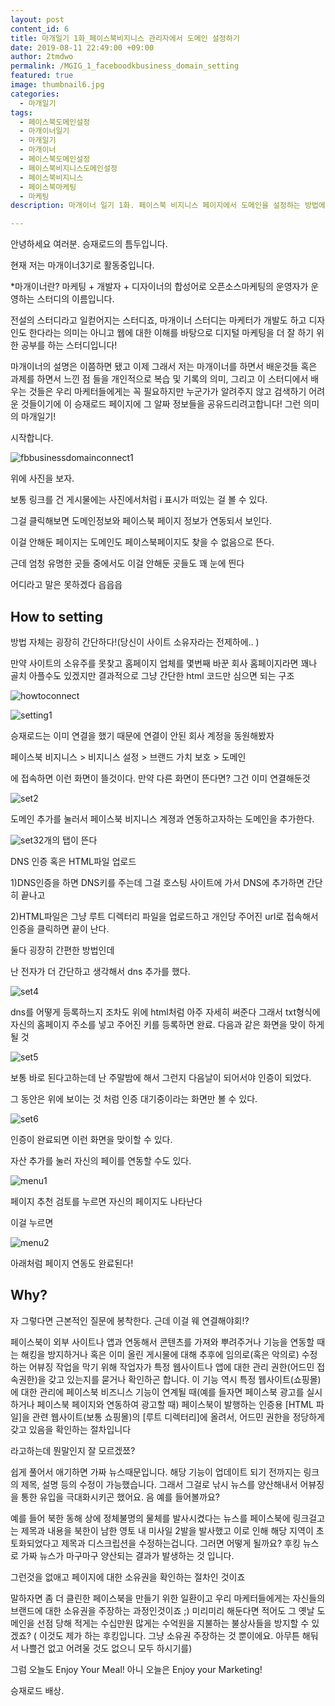 ```yaml
---
layout: post
content_id: 6
title: 마개일기 1화_페이스북비지니스 관리자에서 도메인 설정하기
date: 2019-08-11 22:49:00 +09:00
author: 2tmdwo
permalink: /MGIG_1_faceboodkbusiness_domain_setting
featured: true
image: thumbnail6.jpg
categories:
  - 마개일기
tags:
  - 페이스북도메인설정
  - 마개이너일기
  - 마개일기
  - 마개이너
  - 페이스북도메인설정
  - 페이스북비지니스도메인설정
  - 페이스북비지니스
  - 페이스북마케팅
  - 마케팅
description: 마개이너 일기 1화. 페이스북 비지니스 페이지에서 도메인을 설정하는 방법에 대한 글입니다. 근데 왜 도메인을 설정해야할까요? 바로 게시물 게시 후 무분별한 수정으로 인한 가짜뉴스 양산때문입니다. 링크를 올리고 링크의 제목, 설명, 내용 등을 수정해서 낚시로 유입을 올리는 어뷰징이 만연했기 때문에 그것을 방지하고자함이 바로 페이스북 페이지 도메인 인증입니다.

---
```


 안녕하세요 여러분. 승재로드의 틈두입니다.

현재 저는 마개이너3기로 활동중입니다.  

*마개이너란? 마케팅 + 개발자 + 디자이너의 합성어로 오픈소스마케팅의 운영자가 운영하는 스터디의 이름입니다.

전설의 스터디라고 일컫어지는 스터디죠,  마개이너 스터디는 마케터가 개발도 하고 디자인도 한다라는 의미는 아니고 웹에 대한 이해를 바탕으로 디지털 마케팅을 더 잘 하기 위한 공부를 하는 스터디입니다!

마개이너의 설명은 이쯤하면 됐고 이제 그래서 저는 마개이너를 하면서 배운것들 혹은 과제를 하면서 느낀 점 들을 개인적으로 복습 및 기록의 의미, 그리고 이 스터디에서 배우는 것들은 우리 마케터들에게는 꼭 필요하지만 누군가가 알려주지 않고 검색하기 어려운 것들이기에 이 승재로드 페이지에 그 알짜 정보들을 공유드리려고합니다! 그런 의미의 마개일기!

시작합니다.



![fbbusinessdomainconnect1](https://lh3.googleusercontent.com/whG0p6B1MCD1n55sR7FdPY9d3ZqRP0Cx5N3A4bscks1NMUOs9nWFblEaqZ63U88eHA9GXo3Iz_yhZwzNGMsr0k6YFhYRzNs96xfElzGyHbd8nlwkrSloyyX17vHIUNgVqf1bCF3gwhw6JcnzN27D_WpiuMhpkSE0r6hnb9dTiqObu-kIWf0PmfrYsOnZ45bv32BN8pI5CfJ1NOUzYxHtL8ZkR-xkFTqtn6ROSFIebNXUepp2jGVaCkIHF-wajdi6mx4NuoO1aLZLFR92WPBG-KbrQ104DNS3b4_w3yRzEi9qlu_qSZCoHjEkei1xw0bkoP-hjp0IsCl2lsNsQe044dFPiX2aF3ep7-6aaIsZbvU2U6fndXmR5IdD41tvZqkzAwZUy6nU9jw6xeWxZ6DFjeBzArKZBuGRI5ktwGYMQRdqeZkFWqqlrweBGmWDp5hl8n-qAANkL6BJ6UoosrCL61DKs77SxRBAiWB8Tip9gC5jFUjEigO9oIi91YScSGlH7Tv4mK5E5Aui9IXn_BKEoJlsZI9_L_iUon0cehmkkSW60DhIXq2Maug658xpONtRSG7vvVZLZB1Xhk3m63mvW3fsmOgfr6sT6jIFqdmTGNEBcTCFpIZ7Wew9889Ecngcqh3EN8mgSoSEVnU0icP6TxhevAM3L3U=w1088-h705-no)

위에 사진을 보자.

보통 링크를 건 게시물에는 사진에서처럼 i 표시가 떠있는 걸 볼 수 있다.

그걸 클릭해보면 도메인정보와 페이스북 페이지 정보가 연동되서 보인다.

이걸 안해둔 페이지는 도메인도 페이스북페이지도 찾을 수 없음으로 뜬다.

근데 엄청 유명한 곳들 중에서도 이걸 안해둔 곳들도 꽤 눈에 띈다

어디라고 말은 못하겠다 읍읍읍



## How to setting

방법 자체는 굉장히 간단하다!(당신이 사이트 소유자라는 전제하에.. )



만약 사이트의 소유주를 못찾고 홈페이지 업체를 몇번째 바꾼 회사 홈페이지라면 꽤나 골치 아플수도 있겠지만 결과적으로 그냥 간단한 html 코드만 심으면 되는 구조

![howtoconnect](https://lh3.googleusercontent.com/ARMp2QYtfeU_MJFsZm7FzK-qqpUKXoKmcw-rgw5NbacKRTSLYHA0gFA91UO7grQXszswhT8SEmp2Sl02As8oM_QiIw5w2iTiDMlXs7unofFVKKQEvglKU-KSzJ6Fy8sEi6io4a5fs_lYaHQIPjdlmIUa1mshcGQnTTnm96lPPVx94ftiu6jp7duRobOeUjyhbmBmNdTB9iH0U_rhU3Lx9aynL6QA3tP7T85lKdnrsFu_iNz1uoe3rlSNa1EvVf7LYRIkl5aCWaIduiUTAHpPjpPurXL2m34ZN1r3FJDc7woCKdvBXdY0uwAORvaHFGBFOvi2hG6caKqg6v7-6ljMrO5MVUf6vHaiaQRE5i7H68kK00478FfkLEMx6XN39pE9_wPJCbCjP_osweKvZLvnfPn_p2Z_K35UZZcCoRCRKXUSqzB5HuLt-ZQn8cMJypAImUjOzK6e2qJg_dnk8WSSbWZky7OU5ui9eBt8cNTv5cgsn_xUVH2vdxDzCFKyxpKYP4t96XpQOeszk1zsm7lpadNAw2glpfg4d5NkX9m4cCqdwPlB10s9ZriGtViDPMF7EdXWcf6JN60-ly-cjN5dLL5E_iPjBhczysyNvtMsEeKo8mC6hyCyeIdx72FdYpxBsEn-4nflB4F42m6eOLqSmnyX6Ic62pk=w1605-h903-no)

![setting1](https://lh3.googleusercontent.com/39KgoYwM-3Bdzms6BzPr33_uhdIsTJMQ-PUbCzPMuvM0wkEu44bCeOhcVEdfzCf-CACGAb0NzoUAYWiSKENb_TqtHVdD0L-L4M48SMRLGSKbEacFqgdqSwK4DzI5zQVSn1FQ8givu9lKGaBJrW8_OQY4JoMsuee7gmIcEnem1TEx1bsViJBjbLuoyy89nzCa0ZNXP3ADCn3Lj1wvQe5XPUv0mv0s6-is2p0LLe90NXfE0V-_ZU2H6R0d8ermDEu-zTPVF-Pvz4QhU_17uqzvNyHvRwfnuu113qskQpYSPXc0VDKo_Hfc40BoFnQVdopCqGxwAy9UZktRYB5-I-PFKFjxI2h0ma2GK3I-Ncfskb6VOtZdDmzgiBN5i3V9po82tZUhDPH3VC0MJMm385P8Zj8yTC80ocAaW1tTAec4Rvg63Nx5C0t-1OgNTE6HO0JqVPPs7ye49bUOzZQPpnquXsd__FeBEKfgywktSJPIbJfZ-sJd2iWtR9d7dfF7ClOGRqnHK7BB8dHwxKXXrX9H9HririIHQhSoj58XX8XsOJpIYcf84mc8dqXL1ygnY1u4SEH3P3LnaW_ijQgd2RCb6_8iHEu6S9N2VU8kAHjuWhC0ysE8LSlkkcSYYNbOzDyQKfDQy1qiCAKxGKD9BUzRgWCnQMptARM=w1919-h900-no)



승재로드는 이미 연결을 했기 때문에 연결이 안된 회사 계정을 동원해봤자

페이스북 비지니스 > 비지니스 설정 > 브랜드 가치 보호 > 도메인

에 접속하면 이런 화면이 뜰것이다. 만약 다른 화면이 뜬다면? 그건 이미 연결해둔것



![set2](https://lh3.googleusercontent.com/Q_ZkkEbqrXare-A3rldb2kzYF7argHrv9YTNtdW4xaL2JsXSwiFMKe2urxnijzC7iF4xIoa65DYWDaMtoz3lNVKJJjpujw-Dqr8WTjiXeP1kJRLXjeaP9ne4a6QBctjpq1-QvtL_lwyGqjyP7JwpSN1X3JGxa76xmN9kzGaIsoRy0YcyKK2HfQUPuH_bhCciVIugM7IJ0IsIYO5twZKbxsP7En9ocLY5vbUc2qajR6_96cyjnWuQDP4L6PMvbJ2sBwLX2-5NR0G43BULomr0mdf6Zm0oOpWKZ4nAFqu1heZbU3pLWlTUk0Vrjsu5g2Y7ngJ3GKxc2XbzT-r3BB9DknaZpJmaVjhaB-3F8aGSndgbpjZyBCFBxmYyIFc_uKcWhydMTaLJNo2uuOUvbPwqmzdIoclMWig3MPVaGqbK5juLnutNKrBoKUKV6b51mD7UNAdq80OOV6hIYL_g99X1Fnk4pG9mP-0Io8VRyKNOpWzy4KqWiswRKByp6AmNB-peK6WSmrtpCPNIWb9WgstnvSBCl5dkCLcLyfErj2fF-vSmWcgh4xbNyx7sXtv6ASyWZXli6QeNZ0y-MyQT_zi3gg7s32YNLSU3HVbnNSaVRj_NcNdLjG82sz5evxCu2m3wIfjRNLZq54Kz5Btcsho3ETgQP_hUfrg=w1915-h901-no)

도메인 추가를 눌러서 페이스북 비지니스 계졍과 연동하고자하는 도메인을 추가한다.





![set3](https://lh3.googleusercontent.com/ij-6Dn9_7fF8bQ8hsG9nMZCRUWubEPBoF9Ms7ze7jGrvdBr1CxoBJLHOXvg7fbUk0sc5YDXTWkFW_mA0ZpEGbkppydDa4Qu-cslobOJwxfhi9c_0QAX5Z7sBSEiLXTKcvx-Gl41FUZy1da7DEj8AQgsA56WEntd9qJYoB_C4lJMEiFM5ItuFYiIZlYsDdxiM8yxoz3VaLMDIkCUA8KHUItqXRIn73_HdRCVXdSvMyCJrxIPhXmW2PuP-VAptgFCCOmW8arI3PEHIiKeZuW0Z5cIKOp6FOTl9dYrQHIDG-7uDdvKMxMLpaX0LR4UPTYYfjGXZYmWbvN5Tm32yXRj9u0ucORXmTcDax_eq9iZ-u7FNt60D7VkAoWHmq15sb_x7Nb8CelloslRWHYM5U-4E7o15AZTyE6_RFydglslHFGMd6oba37CHXOQPWOJTHrmLG5GyGJU3XnUO0ce_RYEXArMjlGlA8NiUIwBZQtBZMJv5CbjkrvzpUe6efBKhaUageg3kNi3sPW1iGBUcigOvVYeS9W6FDSDBxg283ISh1AhWN8ceRmUoOE0MvCyYsnOM6tFpR_MJDClZ0bstAWNXlakpjk81jBd90GPHiDT08bCgBeERRb4_Cyk-RTI-fLRKQhPN4gBKPRN4_NSKhywT5dnqXlAg7dw=w815-h496-no)2개의 탭이 뜬다

DNS 인증 혹은 HTML파일 업로드

1)DNS인증을 하면 DNS키를 주는데 그걸 호스팅 사이트에 가서 DNS에 추가하면 간단히 끝나고

2)HTML파일은 그냥 루트 디렉터리 파일을 업로드하고 개인당 주어진 url로 접속해서 인증을 클릭하면 끝이 난다.



둘다 굉장히 간편한 방법인데

난 전자가 더 간단하고 생각해서 dns 추가를 했다.

![set4](https://lh3.googleusercontent.com/8YmlIUjBvv5gTOyYxBIxr3UL87-TC4ufI0_gPqYGyU_rDerUqrdT0aAvRouPciTbsymYK7vIE5y-MJe4JM1rgv5Dm9JlEnOzAkgwuiKH-Nk2WA3B4dyZ3Lwwmesx9-goazmLQSnzkcZsr_e3VYw-e-YmPhTwhDOcpkur5FGQ4JfaeX6vSM9p0PAXsrsUYZqJcpTIBhExbN5Cg6GYAn6ZG4hTKIYZVnJOrQDdVr7abR8K0hvPYam7B9YFZ4-NAj1mZpA_rp98q7j3hbyXODW2EQpwYDqthg-Lpx9LsadrvoGcLTZcT3ZVptPIsT4C0hZu5Y4W7-Rjci__q6XiziDrIaU0yKBRtlqO-LgGBNq7CR0PJGmxbEj4N90h7_rhDSU9vf9mAc-92lvYn1Ba6_gMEjXGhoUQRzAhUxZhvjO5l-YLycMlO8drqZx75jiQtAfeCpQ7lUvkIkGTV13Ti-fG_u58yT4rkstV_dZ7iArrfK0kFm9N_aNZdBAMJO3Dnm5Q1Z6E_CRnrh78z7iRZMNgmTekLJSbN0vtuSoeIjpvsP7XMbuIucrefo42SW9Yzc2ioDN0-xmjrmnvHDs2DomxnuKBKJXnWZiwXP54qTFcQY-4rdnzA0l3aAVuZoWJx8PjCj_lpLTR6L7EkdiaNVx0MjionhDl-z0=w1896-h870-no)

dns를 어떻게 등록하느지 조차도 위에 html처럼 아주 자세히 써준다 그래서 txt형식에 자신의 홈페이지 주소를 넣고 주어진 키를 등록하면 완료. 다음과 같은 화면을 맞이 하게 될 것



![set5](https://lh3.googleusercontent.com/B-kXqb5D3VhCBhNOUGILRibIlvpBGj8A57KzmpUdoUXoRWdoclMEfsDQGMNw-Lx7jxIdcNxXno3G_bhgvDA4Xm1-FIhMa32O2q0Rfql7cEXnEsC2JG3S9Kumr7yFKkXZS9uD-DjmYC-35Z63trP8Gu3VZqmC2l-eRZX8DRJHPppTKIUDjFjKfavoP8TAndR3e2vol6j0A2tj8Tsp0GJHnFMU7atxLxDoZ5xILkpecksN4qrTnh4Eg1o_54XaortYaTF7fM7scVbpoceUYz-hVLdNGkeLdJXVIe0gh5j1R1_2kIfz4yfp7V45ubnxT83_YwWvCIbSV4ElhfxPPjIdJsXOlY5AoWNFzrHpcPnCcSHtDqnCzViKchAxP0d1ArZ28E3kfdTfUtQ3vtnuMzTvrgfLYMqwfgnXQkF4y1_ljfjrRA8NuuOld3kcqv-MHCeo9kJD305QQZTl7XgPQOot54xeJc92oRqx6AZStgbfm9Qen4nQMNFBcmw-Rx7j4r6NuU0tWOU7iJyxR4mpGwdqKBZcmTsUcw87Hbgp6hL3PeSSx879Py2zqDgxFejKO1Yc7ii1QDPdCA1bpRDwJDEork_CKpHwnAiR2E8uYNgUmFhpuYEZ2a6GblNfnUHx8Doj3fq72J8WFYx2nEEUC5VZEtDnxmXQwAM=w1915-h897-no)

보통 바로 된다고하는데 난 주말밤에 해서 그런지 다음날이 되어서야 인증이 되었다.

그 동안은 위에 보이는 것 처럼 인증 대기중이라는 화면만 볼 수 있다.

![set6](https://lh3.googleusercontent.com/aJvX71IExPCPDBGPYi4_muHXszMbZxRcunE5YWz88paOQHS1gK9qkIpN83G78boEGpCMYukpBk68_5BfhwKw3rOqsGVz9Tn0QJ1mPEzMkOYYFnf2g1-W0ENitZhrnhHuI6k4DMYtZCR_qvmU0rAvRQmpPYnrmmJ7rjtXTlByexUD_qBVOYq57tMuCpsvehROoVnwJ8GqywHJHQN2q4GSqv_zItdqNq-qY_N3vDPT1OUXD-A70oAhAc4JrOhv6ptP8x5ejTzcc-ysm2yrvFM-6vZ5sEWEmWQlqy3R10JxU3Nh4AlzaQwH1wl-sKaZCNE4-fXvbWh2N2VhYfhjCgx_Aozz1Tgaq5ewnGQskPl6KaRAUtG_Qiaovf0gNdnXSSWjXzf-leCn-IG8KxFdEbNRjlDvkTzLL3N-bytf-OHwrhilQeKP6G_DXTUo2_FsgIV-TCCSxC9VDKzvFTS_ztAv2R8c6b1qf5AlTuVMEjCinN_kSEOy2v8OQliajiQJG-U7BrACnkYkEdzmMrNmkNJgmmpauIPzoZstmOGZw9x7YH7ooVpADYM7SVzgy3fQsl-vqCcC8kqs32SXgB6_hlvj-GnZaZcOI0p2wJ0JDm8jD__w8taJfHmVo4WYEzoCPWIcElAll7b-OdqU_B17idCguFfV_Tyf2Lc=w1916-h889-no)

인증이 완료되면 이런 화면을 맞이할 수 있다.

자산 추가를 눌러 자신의 페이를 연동할 수도 있다.



![menu1](https://lh3.googleusercontent.com/AJY9xy1nLg6lXsiqke8uEcYLte3wrpZ-hVZqY639DvQTr2hwsigtmOowFdgfj-1Iww5Wam7yyxPyfUSt8DYCC2KAV-XFuQ1ntoNGTTZBlaY_vriiXlAS-77qo5D3rg5L69p_jRvSB1A6pJi3s3wSeC2ccu3ZLJdcftHB0phHXqCCiNDwWxwxXMdYVKvWD03FatpBUhA0K-Faah7AtsfmGSJ-MkbhAuVq-I4Fg_dYXFD68rNI2baJ_LeqoEyLxFBbWcv291AZsTlW4m0dEaDUYbTu_ZquwiZ16HCkLx1oqFDsTRggaeYE_dMMzpI1tuat4I3MAON6EeB-HNVAoqgPhhxLiTAtYNoPnX41pPjjjt9f6FDc-tK6zd5hjZYtFdyPPMPoYeU03grddkUmy2BE4oqPmW4odZJU3HxxlTXnaj-djA5T0KlV_gTFCbVQfWQv1vOI711XxlylU_7uig8OwJ6eb8T7fxAsxF6sx2Vj7hiHUz34M20dRyrrGWB1WH-IDKXD7qx_-xIqWxpLHk31jlpjOdWThJqA3ebBlF2BYa8iNPpPj3eKGyXUBJX0lFuCT-g6zjlB0rDF30JkPqY25pL1Talj0BleLJtaCqtKTQvyr5zddYt5d8uSRGz-Kfredq_KOsHZjbJGaeqr7hd-i9vAOsLFswg=w1398-h737-no)

페이지 추천 검토를 누르면 자신의 페이지도 나타난다

이걸 누르면





![menu2](https://lh3.googleusercontent.com/HKA1N9ixKySr34zgm0iOJ4WEZu4q6INtwgQJrZ8necLtDRw3jPXgmeWcRXCTdeTOdH367qJYKD8qwrYNryuTyi2kX830rKUbPH7jMJwXEeCXj-FqguqbJvXpDDbmBOLYOzVu6eNy5vNhW4EviunNOxPVa6-eXOyIQt9vpiSIvzBdJ4GAs83G5WENIYjS3ckvCZYcF6wP7ARr8wS6qr07BOa0eSWC0ggNuqx-FiUIFv3IvdI4jeqi-71XXSkQxyCFMyid_OllNa84SCzhNZDvXnuMA3ry_wqq_8fs4NI0QFE8-z_DLKsYGP41-CLKiTGjGudKGq3JWsjFXym5j1EPdwc1rY0RVI8ahNGtg_FJlbANiNrg3oF37ZeCM8Ry_iALOoERtppAHGaISvgSQlAPyqyLxtrrUlPsmnlUUfYXr5S6WdjsM7CdDUoyOL2oGyd9ugVhk5zdlIOgUAE8VS5EpjZbkwa0vQ5KqiPwgnVaHNUaz7ueHioWnZ6faWQ2lOri9oNsnNmuj4okMPRscFAw0f26H9_RIgKrQHeVboZOxLowBHxdK6w9ufQRbXNE4d7TGOUPOZEf6mauxNHh2yYC6W8PTvaCpt6amwGohIUGKbWzU2WbSOMjl3JFrxpH18yAoJxsGrEfXr2VJOcDxVrMYygOE_a7rRI=w1859-h828-no)

아래처럼 페이지 연동도 완료된다!



## Why?

자 그렇다면 근본적인 질문에 봉착한다. 근데 이걸 웨 연결해야회!?


페이스북이 외부 사이트나 앱과 연동해서 콘텐츠를 가져와 뿌려주거나 기능을 연동할 때는 해킹을 방지하거나 혹은 이미 올린 게시물에 대해 추후에 임의로(혹은 악의로) 수정하는 어뷰징 작업을 막기 위해 작업자가 특정 웹사이트나 앱에 대한 관리 권한(어드민 접속권한)을 갖고 있는지를 묻거나 확인하곤 합니다. 이 기능 역시 특정 웹사이트(쇼핑몰)에 대한 관리에 페이스북 비즈니스 기능이 연계될 때(예를 들자면 페이스북 광고를 실시하거나 페이스북 페이지와 연동하여 광고할 때)  페이스북이 발행하는 인증용 [HTML 파일]을 관련 웹사이트(보통 쇼핑몰)의 [루트 디렉터리]에 올려서, 어드민 권한을 정당하게 갖고 있음을 확인하는 절차입니다



라고하는데 뭔말인지 잘 모르겠쬬?

쉽게 풀어서 애기하면 가짜 뉴스때문입니다. 해당 기능이 업데이트 되기 전까지는 링크의 제목, 설명 등의 수정이 가능했습니다. 그래서 그걸로 낚시 뉴스를 양산해내서 어뷰징을 통한 유입을 극대화시키곤 했어요. 음 예를 들어볼까요?



예를 들어 북한 동해 상에 정체불명의 물체를 발사시켰다는 뉴스를 페이스북에 링크걸고는 제목과 내용을 북한이 남한 영토 내 미사일 2발을 발사했고 이로 인해 해당 지역이 초토화되었다고 제목과 디스크립션을 수정하는겁니다. 그러면 어떻게 될까요? 후킹 뉴스로 가짜 뉴스가 마구마구 양산되는 결과가 발생하는 것 입니다.



그런것을 없애고 페이지에 대한 소유권을 확인하는 절차인 것이죠

말하자면 좀 더 클린한 페이스북을 만들기 위한 일환이고 우리 마케터들에게는 자신들의 브랜드에 대한 소유권을 주장하는 과정인것이죠 ;) 미리미리 해둔다면 적어도 그 옛날 도메인을 선점 당해 적게는 수십만원 많게는 수억원을 지불하는 불상사들을 방지할 수 있겠죠? ( 이것도 제가 하는 후킹입니다. 그냥 소유권 주장하는 것 뿐이에요. 아무튼 해둬서 나쁠건 없고 어려울 것도 없으니 모두 하시기를)



그럼 오늘도 Enjoy Your Meal! 아니 오늘은 Enjoy your Marketing!

승재로드 배상.
